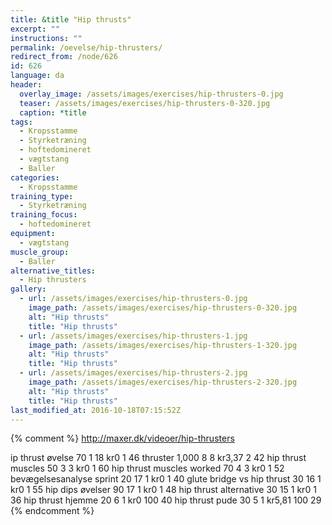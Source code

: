 ```yaml
---
title: &title "Hip thrusts"
excerpt: ""
instructions: ""
permalink: /oevelse/hip-thrusters/
redirect_from: /node/626
id: 626
language: da
header:
  overlay_image: /assets/images/exercises/hip-thrusters-0.jpg
  teaser: /assets/images/exercises/hip-thrusters-0-320.jpg
  caption: *title
tags:
  - Kropsstamme
  - Styrketræning
  - hoftedomineret
  - vægtstang
  - Baller
categories:
  - Kropsstamme
training_type: 
  - Styrketræning
training_focus: 
  - hoftedomineret
equipment:
  - vægtstang
muscle_group:
  - Baller
alternative_titles:
  - Hip thrusters
gallery:
  - url: /assets/images/exercises/hip-thrusters-0.jpg
    image_path: /assets/images/exercises/hip-thrusters-0-320.jpg
    alt: "Hip thrusts"
    title: "Hip thrusts"
  - url: /assets/images/exercises/hip-thrusters-1.jpg
    image_path: /assets/images/exercises/hip-thrusters-1-320.jpg
    alt: "Hip thrusts"
    title: "Hip thrusts"
  - url: /assets/images/exercises/hip-thrusters-2.jpg
    image_path: /assets/images/exercises/hip-thrusters-2-320.jpg
    alt: "Hip thrusts"
    title: "Hip thrusts"
last_modified_at: 2016-10-18T07:15:52Z
---
```



{% comment %}
http://maxer.dk/videoer/hip-thrusters

ip thrust øvelse
70
1
18
kr0
1
46
thruster
1,000
8
8
kr3,37
2
42
hip thrust muscles
50
3
3
kr0
1
60
hip thrust muscles worked
70
4
3
kr0
1
52
bevægelsesanalyse sprint
20
17
1
kr0
1
40
glute bridge vs hip thrust
30
16
1
kr0
1
55
hip dips øvelser
90
17
1
kr0
1
48
hip thrust alternative
30
15
1
kr0
1
36
hip thrust hjemme
20
6
1
kr0
100
40
hip thrust pude
30
5
1
kr5,81
100
29
{% endcomment %}
